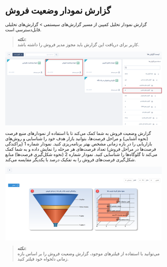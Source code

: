 # گزارش نمودار وضعیت فروش
  گزارش نمودار تحلیل کمپین از مسیر گزارش‌های سیستمی > گزارش‌های تحلیلی قابل‌دسترسی است.
> **نکته:** <br>  کاربر برای دریافت این گزارش باید مجوز مدیر فروش را داشته باشد.

![نمودار وضعیت فروش](./Images/sales-status-chart.png)

گزارش وضعیت فروش به شما کمک می‌کند تا با استفاده از نمودارهای منبع فرصت (نحوه آشنایی) و مراحل فرصت‌ها، بتوانید بازار هدف خود را شناسایی و روش‌های بازاریابی را در بازه زمانی مشخص بهتر برنامه‌ریزی کنید. نمودار شماره 1 (پراکندگی فرصت‌ها در  مراحل فروش) تعداد فرصت‌های هر مرحله را نمایش داده و به شما کمک می‌کند تا گلوگاه‌ها را شناسایی کنید. نمودار شماره 2 (نحوه شکل‌گیری فرصت‌ها) منابع شکل‌گیری فرصت‌های فروش را به تفکیک درصد با یکدیگر مقایسه می‌کند.

![گزارش نمودار وضعیت فروش](./Images/sales-status-chart-report.png)

> **نکته:** <br>می‌توانید با استفاده از فیلترهای موجود، گزارش وضعیت فروش را بر اساس بازه زمانی دلخواه خود فیلتر کنید.

